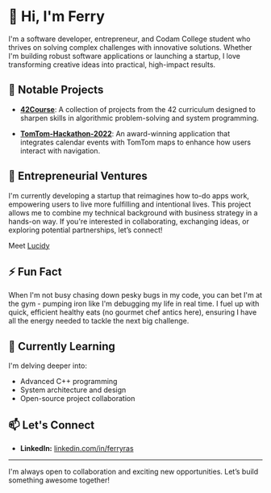 # 👋 Hi, I'm Ferry

I'm a software developer, entrepreneur, and Codam College student who thrives on solving complex challenges with innovative solutions. Whether I'm building robust software applications or launching a startup, I love transforming creative ideas into practical, high-impact results.

## 🔭 Notable Projects

- **[42Course](https://github.com/f-ras-42Course)**: A collection of projects from the 42 curriculum designed to sharpen skills in algorithmic problem-solving and system programming.

- **[TomTom-Hackathon-2022](https://github.com/f-ras/TomTom-Hackathon-2022)**: An award-winning application that integrates calendar events with TomTom maps to enhance how users interact with navigation.

## 🚀 Entrepreneurial Ventures

I'm currently developing a startup that reimagines how to-do apps work, empowering users to live more fulfilling and intentional lives. This project allows me to combine my technical background with business strategy in a hands-on way. If you're interested in collaborating, exchanging ideas, or exploring potential partnerships, let’s connect!

Meet [Lucidy](https://lucidy.app)

## ⚡ Fun Fact

When I'm not busy chasing down pesky bugs in my code, you can bet I'm at the gym - pumping iron like I'm debugging my life in real time. I fuel up with quick, efficient healthy eats (no gourmet chef antics here), ensuring I have all the energy needed to tackle the next big challenge.

## 🌱 Currently Learning

I'm delving deeper into:

- Advanced C++ programming
- System architecture and design
- Open-source project collaboration

## 📫 Let's Connect

- **LinkedIn:** [linkedin.com/in/ferryras](https://www.linkedin.com/in/ferryras/)

---

I'm always open to collaboration and exciting new opportunities. Let’s build something awesome together!

